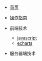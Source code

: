<!-- 侧边栏 -->

* [首页](README)
* [操作指南](guide.md)

* 前端技术
    * [javascript](01/Javascript/)
    * [echarts](01/echarts/)

* 服务器端技术